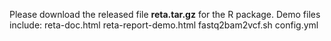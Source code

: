 Please download the released file **reta.tar.gz** for the R package.
Demo files include:
reta-doc.html
reta-report-demo.html
fastq2bam2vcf.sh
config.yml
